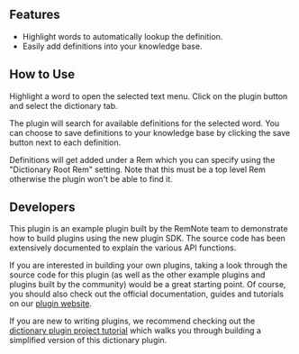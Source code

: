 ## Features

- Highlight words to automatically lookup the definition.
- Easily add definitions into your knowledge base.

## How to Use

Highlight a word to open the selected text menu. Click on the plugin button and select the dictionary tab.

The plugin will search for available definitions for the selected word. You can choose to save definitions to your knowledge base by clicking the save button next to each definition.

Definitions will get added under a Rem which you can specify using the "Dictionary Root Rem" setting. Note that this must be a top level Rem otherwise the plugin won't be able to find it.

## Developers

This plugin is an example plugin built by the RemNote team to demonstrate how to build plugins using the new plugin SDK. The source code has been extensively documented to explain the various API functions.

If you are interested in building your own plugins, taking a look through the source code for this plugin (as well as the other example plugins and plugins built by the community) would be a great starting point. Of course, you should also check out the official documentation, guides and tutorials on our [plugin website](https://plugins.remnote.com/).

If you are new to writing plugins, we recommend checking out the [dictionary plugin project tutorial](https://plugins.remnote.com/tutorials/project) which walks you through building a simplified version of this dictionary plugin.
